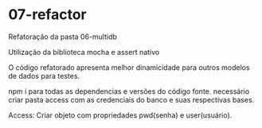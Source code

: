 # 07-refactor

Refatoração da pasta 06-multidb

Utilização da biblioteca mocha e assert nativo

O código refatorado apresenta melhor dinamicidade para outros modelos de dados para testes.


npm i para todas as dependencias e versões do código fonte.
necessário criar pasta access com as credenciais do banco e suas respectivas bases.

Access: Criar objeto com propriedades pwd(senha) e user(usuário).



